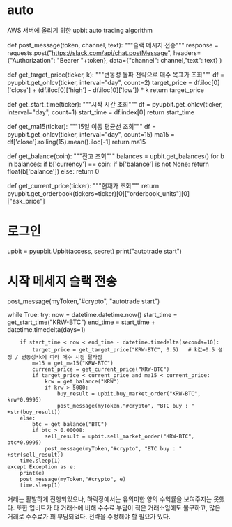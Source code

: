 # auto
AWS 서버에 올리기 위한 upbit auto trading algorithm

def post_message(token, channel, text):
    """슬랙 메시지 전송"""
    response = requests.post("https://slack.com/api/chat.postMessage",
        headers={"Authorization": "Bearer "+token},
        data={"channel": channel,"text": text}
    )

def get_target_price(ticker, k):
    """변동성 돌파 전략으로 매수 목표가 조회"""
    df = pyupbit.get_ohlcv(ticker, interval="day", count=2)
    target_price = df.iloc[0]['close'] + (df.iloc[0]['high'] - df.iloc[0]['low']) * k
    return target_price

def get_start_time(ticker):
    """시작 시간 조회"""
    df = pyupbit.get_ohlcv(ticker, interval="day", count=1)
    start_time = df.index[0]
    return start_time

def get_ma15(ticker):
    """15일 이동 평균선 조회"""
    df = pyupbit.get_ohlcv(ticker, interval="day", count=15)
    ma15 = df['close'].rolling(15).mean().iloc[-1]
    return ma15

def get_balance(coin):
    """잔고 조회"""
    balances = upbit.get_balances()
    for b in balances:
        if b['currency'] == coin:
            if b['balance'] is not None:
                return float(b['balance'])
            else:
                return 0

def get_current_price(ticker):
    """현재가 조회"""
    return pyupbit.get_orderbook(tickers=ticker)[0]["orderbook_units"][0]["ask_price"]

# 로그인
upbit = pyupbit.Upbit(access, secret)
print("autotrade start")
# 시작 메세지 슬랙 전송
post_message(myToken,"#crypto", "autotrade start")

while True:
    try:
        now = datetime.datetime.now()
        start_time = get_start_time("KRW-BTC")
        end_time = start_time + datetime.timedelta(days=1)

        if start_time < now < end_time - datetime.timedelta(seconds=10):
            target_price = get_target_price("KRW-BTC", 0.5)   # k값=0.5 설정 / 변동성*k에 따라 매수 시점 달라짐
            ma15 = get_ma15("KRW-BTC")
            current_price = get_current_price("KRW-BTC")
            if target_price < current_price and ma15 < current_price:
                krw = get_balance("KRW")
                if krw > 5000:
                    buy_result = upbit.buy_market_order("KRW-BTC", krw*0.9995)
                    post_message(myToken,"#crypto", "BTC buy : " +str(buy_result))
        else:
            btc = get_balance("BTC")
            if btc > 0.00008:
                sell_result = upbit.sell_market_order("KRW-BTC", btc*0.9995)
                post_message(myToken,"#crypto", "BTC buy : " +str(sell_result))
        time.sleep(1)
    except Exception as e:
        print(e)
        post_message(myToken,"#crypto", e)
        time.sleep(1)

거래는 활발하게 진행되었으나, 하락장에서는 유의미한 양의 수익률을 보여주지는 못했다.
또한 업비트가 타 거래소에 비해 수수료 부담이 적은 거래소임에도 불구하고, 많은 거래로 수수료가 꽤 부담되었다.
전략을 수정해야 할 필요가 있다.

